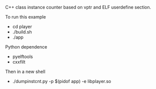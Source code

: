 C++ class instance counter based on vptr and ELF userdefine section.

To run this example
- cd player
- ./build.sh
- ./app

Python dependence
- pyelftools
- cxxfilt

Then in a new shell
- ./dumpinstcnt.py -p $(pidof app) -e libplayer.so
